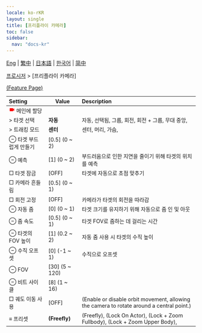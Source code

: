 ```yaml
---
locale: ko-rKR
layout: single
title: [프리플라이 카메라]
toc: false
sidebar:
  nav: "docs-kr"
---
```

[Eng](/dancexr/menu/2025.4/motion/freefly_cam) | [繁中](/tw/dancexr/menu/2025.4/motion/freefly_cam) | [日本語](/jp/dancexr/menu/2025.4/motion/freefly_cam) | [한국어](/kr/dancexr/menu/2025.4/motion/freefly_cam) | [简中](/zh/dancexr/menu/2025.4/motion/freefly_cam)

[프로시저](../menu#프로시저) > [프리플라이 카메라]



[(Feature Page)](/kr/dancexr/features/freefly_cam)

| Setting | Value | Description |
| :--- | --- | :--- |
| <img src="/images/icon/ic_videocam.png" alt="videocam icon"/> 메인에 할당|| 
|  > 타겟 선택| **자동** | 자동, 선택됨, 그룹, 회전, 회전 + 그룹, 무대 중앙,  |
|  > 트래킹 모드| **센터** | 센터, 머리, 가슴,  |
|  ⊖ 타겟 부드럽게 만들기| [0.5] (0 ~ 2) | 
|  ⊖ 예측| [1] (0 ~ 2) | 부드러움으로 인한 지연을 줄이기 위해 타겟의 위치를 예측
|  □ 타겟 잠금| [OFF] | 타겟에 자동으로 초점 맞추기
|  □ 카메라 흔들림| [0.5] (0 ~ 1) | 
|  □ 회전 고정| [OFF] | 카메라가 타겟의 회전을 따라감
|  ⊖ 자동 줌| [0] (0 ~ 1) | 타겟 크기를 유지하기 위해 자동으로 줌 인 및 아웃
|  ⊖ 줌 속도| [0.5] (0 ~ 1) | 타겟 FOV로 줌하는 데 걸리는 시간
|  ⊖ 타겟의 FOV 높이| [1] (0.2 ~ 2) | 자동 줌 사용 시 타겟의 수직 높이
|  ⊖ 수직 오프셋| [0] (-1 ~ 1) | 수직으로 오프셋
|  ⊖ FOV| [30] (5 ~ 120) | 
|  ⊖ 비트 사이클| [8] (1 ~ 16) | 
|  □ 궤도 이동 사용| [OFF] | (Enable or disable orbit movement, allowing the camera to rotate around a central point.)
|  ≡ 프리셋| **(Freefly)** | (Freefly), (Lock On Actor), (Lock + Zoom Fullbody), (Lock + Zoom Upper Body),  |
